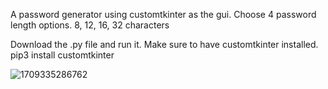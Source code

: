 A password generator using customtkinter as the gui. Choose 4 password length options. 8, 12, 16, 32 characters

Download the .py file and run it. Make sure to have customtkinter installed. 
pip3 install customtkinter


![1709335286762](https://github.com/Nick-Doan/Nick-s-Password-Generator/assets/160164886/7855a288-710c-4bc4-8c59-3be10a49705a)
